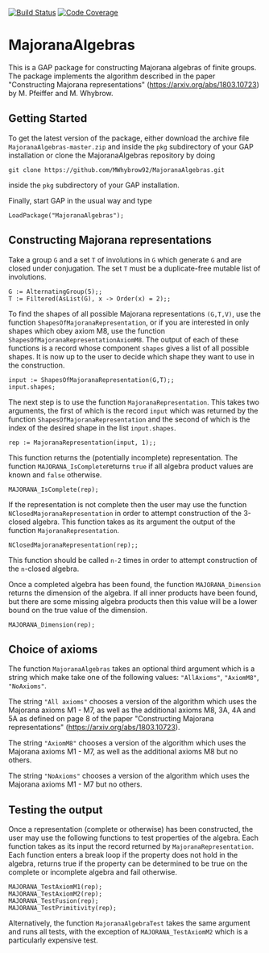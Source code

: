 [![Build Status](https://travis-ci.org/MWhybrow92/MajoranaAlgebras.svg?branch=master)](https://travis-ci.org/MWhybrow92/MajoranaAlgebras)
[![Code Coverage](https://codecov.io/github/gap-system/gap/coverage.svg?branch=master&token=)](https://codecov.io/gh/MWhybrow92/MajoranaAlgebras)

# MajoranaAlgebras

This is a GAP package for constructing Majorana algebras of finite groups. The package implements the algorithm described in the paper "Constructing Majorana representations" (https://arxiv.org/abs/1803.10723) by M. Pfeiffer and M. Whybrow.

## Getting Started

To get the latest version of the package, either download the archive file `MajoranaAlgebras-master.zip` and inside the `pkg` subdirectory of your GAP installation or clone the MajoranaAlgebras repository by doing 

    git clone https://github.com/MWhybrow92/MajoranaAlgebras.git
    
inside the `pkg` subdirectory of your GAP installation.

Finally, start GAP in the usual way and type

    LoadPackage("MajoranaAlgebras");

## Constructing Majorana representations

Take a group `G` and a set `T` of involutions in `G` which generate `G` and are closed under conjugation. The set `T` must be a duplicate-free mutable list of involutions. 

    G := AlternatingGroup(5);;
    T := Filtered(AsList(G), x -> Order(x) = 2);;
    
To find the shapes of all possible Majorana representations `(G,T,V)`, use the function `ShapesOfMajoranaRepresentation`, or if you are interested in only shapes which obey axiom M8, use the function `ShapesOfMajoranaRepresentationAxiomM8`. The output of each of these functions is a record whose component `shapes` gives a list of all possible shapes. It is now up to the user to decide which shape they want to use in the construction.

    input := ShapesOfMajoranaRepresentation(G,T);;
    input.shapes;
    
The next step is to use the function `MajoranaRepresentation`. This takes two arguments, the first of which is the record `input` which was returned by the function `ShapesOfMajoranaRepresentation` and the second of which is the index of the desired shape in the list `input.shapes`.

    rep := MajoranaRepresentation(input, 1);;
    
This function returns the (potentially incomplete) representation. The function `MAJORANA_IsComplete`returns `true` if all algebra product values are known and `false` otherwise. 

    MAJORANA_IsComplete(rep);

If the representation is not complete then the user may use the function `NClosedMajoranaRepresentation` in order to attempt construction of the 3-closed algebra. This function takes as its argument the output of the function `MajoranaRepresentation`. 
    
    NClosedMajoranaRepresentation(rep);;

This function should be called `n-2` times in order to attempt construction of the `n`-closed algebra. 

Once a completed algebra has been found, the function `MAJORANA_Dimension` returns the dimension of the algebra. If all inner products have been found, but there are some missing algebra products then this value will be a lower bound on the true value of the dimension. 

    MAJORANA_Dimension(rep);

## Choice of axioms 

The function `MajoranaAlgebras` takes an optional third argument which is a string which make take one of the following values: `"AllAxioms"`, `"AxiomM8"`, `"NoAxioms"`. 

The string `"All axioms"` chooses a version of the algorithm which uses the Majorana axioms M1 - M7, as well as the additional axioms M8, 3A, 4A and 5A as defined on page 8 of the paper "Constructing Majorana representations" (https://arxiv.org/abs/1803.10723). 

The string `"AxiomM8"` chooses a version of the algorithm which uses the Majorana axioms M1 - M7, as well as the additional axioms M8 but no others. 

The string `"NoAxioms"` chooses a version of the algorithm which uses the Majorana axioms M1 - M7 but no others. 

## Testing the output

Once a representation (complete or otherwise) has been constructed, the user may use the following functions to test properties of the algebra. Each function takes as its input the record returned by `MajoranaRepresentation`. Each function enters a break loop if the property does not hold in the algebra, returns true if the property can be determined to be true on the complete or incomplete algebra and fail otherwise.
    
    MAJORANA_TestAxiomM1(rep);
    MAJORANA_TestAxiomM2(rep);
    MAJORANA_TestFusion(rep);
    MAJORANA_TestPrimitivity(rep);
    
Alternatively, the function `MajoranaAlgebraTest` takes the same argument and runs all tests, with the exception of `MAJORANA_TestAxiomM2` which is a particularly expensive test.
